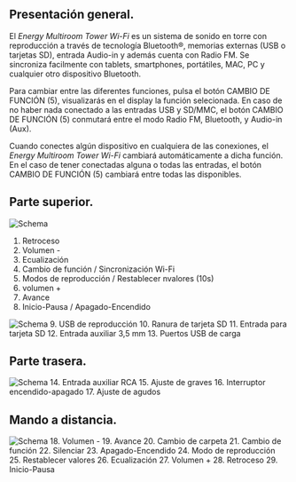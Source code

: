 ## Presentación general.

El *Energy Multiroom Tower Wi-Fi* es un sistema de sonido en torre con reproducción a través de tecnología Bluetooth®, memorias externas (USB o tarjetas SD), entrada Audio-in y además cuenta con Radio FM. Se sincroniza facilmente con tablets, smartphones, portátiles, MAC, PC y cualquier otro dispositivo Bluetooth.

Para cambiar entre las diferentes funciones, pulsa el botón CAMBIO DE FUNCIÓN (5), visualizarás en el display la función selecionada. En caso de no haber nada conectado a las entradas USB y SD/MMC, el botón CAMBIO DE FUNCIÓN (5) conmutará entre el modo Radio FM, Bluetooth, y Audio-in (Aux).

Cuando conectes algún dispositivo en cualquiera de las conexiones, el *Energy Multiroom Tower Wi-Fi* cambiará automáticamente a dicha función. En el caso de tener conectadas alguna o todas las entradas, el botón CAMBIO DE FUNCIÓN (5) cambiará entre todas las disponibles.


## Parte superior.

![Schema](http://static.energysistem.com/images/manuals/42677/56dd6ffd6e44b.jpg)
1. Retroceso
2. Volumen -
3. Ecualización
4. Cambio de función / Sincronización Wi-Fi
5. Modos de reproducción / Restablecer nvalores (10s)
6. volumen +
7. Avance
8. Inicio-Pausa / Apagado-Encendido


![Schema](http://static.energysistem.com/images/manuals/42677/56dd70695bec3.jpg)
9. USB de reproducción
10. Ranura de tarjeta SD
11. Entrada para tarjeta SD
12. Entrada auxiliar 3,5 mm
13. Puertos USB de carga


## Parte trasera.

![Schema](http://static.energysistem.com/images/manuals/42677/56dd7055b9a13.jpg)
14. Entrada auxiliar RCA
15. Ajuste de graves
16. Interruptor encendido-apagado
17. Ajuste de agudos


## Mando a distancia.

![Schema](http://static.energysistem.com/images/manuals/42677/56dd6fc9d2cd2.jpg)
18. Volumen -
19. Avance
20. Cambio de carpeta
21. Cambio de función
22. Silenciar
23. Apagado-Encendido
24. Modo de reproducción
25. Restablecer valores
26. Ecualización
27. Volumen +
28. Retroceso
29. Inicio-Pausa
